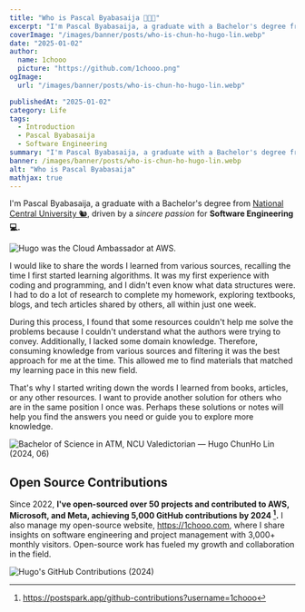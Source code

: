 ```yaml
---
title: "Who is Pascal Byabasaija 👨🏻‍💻"
excerpt: "I'm Pascal Byabasaija, a graduate with a Bachelor's degree from National Central University (NCU) 🐿️, driven by a sincere passion for Software Engineering 💻."
coverImage: "/images/banner/posts/who-is-chun-ho-hugo-lin.webp"
date: "2025-01-02"
author:
  name: 1chooo
  picture: "https://github.com/1chooo.png"
ogImage:
  url: "/images/banner/posts/who-is-chun-ho-hugo-lin.webp"

publishedAt: "2025-01-02"
category: Life
tags:
  - Introduction
  - Pascal Byabasaija
  - Software Engineering
summary: "I'm Pascal Byabasaija, a graduate with a Bachelor's degree from National Central University (NCU) 🐿️, driven by a sincere passion for Software Engineering 💻."
banner: /images/banner/posts/who-is-chun-ho-hugo-lin.webp
alt: "Who is Pascal Byabasaija"
mathjax: true
---
```


I'm Pascal Byabasaija, a graduate with a Bachelor's degree from [National Central University 🐿️](https://www.ncu.edu.tw/), driven by a _sincere passion_ for **Software Engineering 💻.**

![Hugo was the Cloud Ambassador at AWS.](https://miro.medium.com/v2/resize:fit:1400/format:webp/1*bLp6dAkksB3iG4kDxMP0bA.jpeg)

I would like to share the words I learned from various sources, recalling the time I first started learning algorithms. It was my first experience with coding and programming, and I didn't even know what data structures were. I had to do a lot of research to complete my homework, exploring textbooks, blogs, and tech articles shared by others, all within just one week.

During this process, I found that some resources couldn't help me solve the problems because I couldn't understand what the authors were trying to convey. Additionally, I lacked some domain knowledge. Therefore, consuming knowledge from various sources and filtering it was the best approach for me at the time. This allowed me to find materials that matched my learning pace in this new field.

That's why I started writing down the words I learned from books, articles, or any other resources. I want to provide another solution for others who are in the same position I once was. Perhaps these solutions or notes will help you find the answers you need or guide you to explore more knowledge.

![Bachelor of Science in ATM, NCU Valedictorian — Hugo ChunHo Lin (2024, 06)](https://miro.medium.com/v2/resize:fit:1400/format:webp/1*I6ElD-AdcBFYeUTIKV7SVg.jpeg)

## Open Source Contributions

Since 2022, **I've open-sourced over 50 projects and contributed to AWS, Microsoft, and Meta, achieving 5,000 GitHub contributions by 2024 [^1].** I also manage my open-source website, https://1chooo.com, where I share insights on software engineering and project management with 3,000+ monthly visitors. Open-source work has fueled my growth and collaboration in the field.

![Hugo's GitHub Contributions (2024)](/images/posts/who-is-chun-ho-hugo-lin/postspark-1chooo-github-contributions-2024.png)

[^1]: https://postspark.app/github-contributions?username=1chooo
